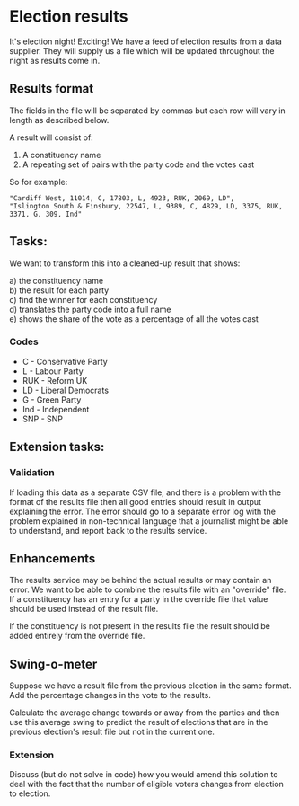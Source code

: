 # Election results

It's election night! Exciting! We have a feed of election results from a data supplier. They will supply us a file which will be updated throughout the night as results come in.

## Results format

The fields in the file will be separated by commas but each row will vary in length as described below.

A result will consist of:

1. A constituency name
2. A repeating set of pairs with the party code and the votes cast

So for example:

    "Cardiff West, 11014, C, 17803, L, 4923, RUK, 2069, LD",
    "Islington South & Finsbury, 22547, L, 9389, C, 4829, LD, 3375, RUK, 3371, G, 309, Ind"


## Tasks:
We want to transform this into a cleaned-up result that shows:

a) the constituency name  
b) the result for each party  
c) find the winner for each constituency  
d) translates the party code into a full name  
e) shows the share of the vote as a percentage of all the votes cast  

### Codes

* C - Conservative Party
* L - Labour Party
* RUK - Reform UK
* LD - Liberal Democrats
* G - Green Party
* Ind - Independent
* SNP - SNP


## Extension tasks:

### Validation

If loading this data as a separate CSV file, and there is a problem with the format of the results file then all good entries should result in output explaining the error. The error should go to a separate error log with the problem explained in non-technical language that a journalist might be able to understand, and report back to the results service.

## Enhancements

The results service may be behind the actual results or may contain an error. We want to be able to combine the results file with an "override" file. If a constituency has an entry for a party in the override file that value should be used instead of the result file.

If the constituency is not present in the results file the result should be added entirely from the override file.

## Swing-o-meter

Suppose we have a result file from the previous election in the same format. Add the percentage changes in the vote to the results.

Calculate the average change towards or away from the parties and then use this average swing to predict the result of elections that are in the previous election's result file but not in the current one.

### Extension

Discuss (but do not solve in code) how you would amend this solution to deal with the fact that the number of eligible voters changes from election to election.
